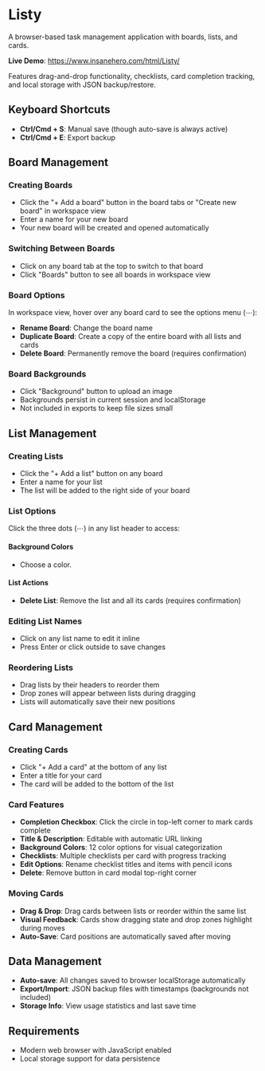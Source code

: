 # Listy

A browser-based task management application with boards, lists, and cards.

**Live Demo**: https://www.insanehero.com/html/Listy/

Features drag-and-drop functionality, checklists, card completion tracking, and local storage with JSON backup/restore.


## Keyboard Shortcuts

- **Ctrl/Cmd + S**: Manual save (though auto-save is always active)
- **Ctrl/Cmd + E**: Export backup

## Board Management

### Creating Boards
- Click the "+ Add a board" button in the board tabs or "Create new board" in workspace view
- Enter a name for your new board
- Your new board will be created and opened automatically

### Switching Between Boards
- Click on any board tab at the top to switch to that board
- Click "Boards" button to see all boards in workspace view

### Board Options
In workspace view, hover over any board card to see the options menu (⋯):
- **Rename Board**: Change the board name
- **Duplicate Board**: Create a copy of the entire board with all lists and cards
- **Delete Board**: Permanently remove the board (requires confirmation)

### Board Backgrounds
- Click "Background" button to upload an image
- Backgrounds persist in current session and localStorage
- Not included in exports to keep file sizes small

## List Management

### Creating Lists
- Click the "+ Add a list" button on any board
- Enter a name for your list
- The list will be added to the right side of your board

### List Options
Click the three dots (⋯) in any list header to access:

#### Background Colors
- Choose a color.

#### List Actions
- **Delete List**: Remove the list and all its cards (requires confirmation)

### Editing List Names
- Click on any list name to edit it inline
- Press Enter or click outside to save changes

### Reordering Lists
- Drag lists by their headers to reorder them
- Drop zones will appear between lists during dragging
- Lists will automatically save their new positions

## Card Management

### Creating Cards
- Click "+ Add a card" at the bottom of any list
- Enter a title for your card
- The card will be added to the bottom of the list

### Card Features
- **Completion Checkbox**: Click the circle in top-left corner to mark cards complete
- **Title & Description**: Editable with automatic URL linking
- **Background Colors**: 12 color options for visual categorization
- **Checklists**: Multiple checklists per card with progress tracking
- **Edit Options**: Rename checklist titles and items with pencil icons
- **Delete**: Remove button in card modal top-right corner

### Moving Cards
- **Drag & Drop**: Drag cards between lists or reorder within the same list
- **Visual Feedback**: Cards show dragging state and drop zones highlight during moves
- **Auto-Save**: Card positions are automatically saved after moving

## Data Management

- **Auto-save**: All changes saved to browser localStorage automatically
- **Export/Import**: JSON backup files with timestamps (backgrounds not included)
- **Storage Info**: View usage statistics and last save time

## Requirements

- Modern web browser with JavaScript enabled
- Local storage support for data persistence




